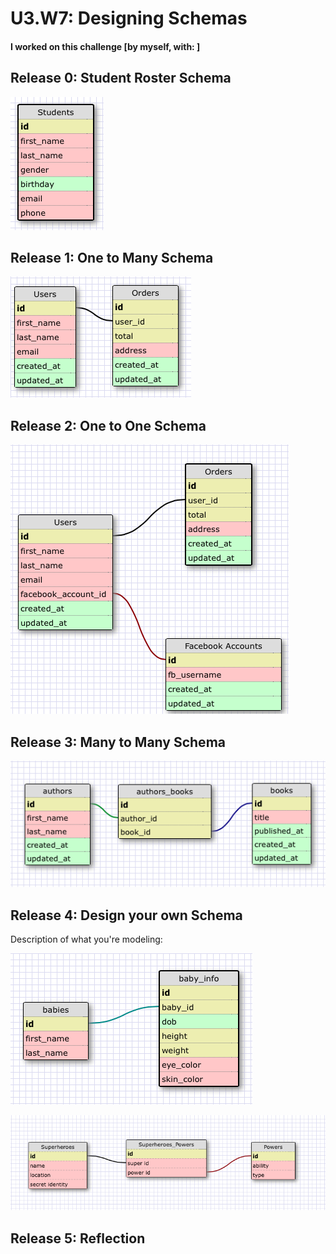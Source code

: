 # U3.W7: Designing Schemas


#### I worked on this challenge [by myself, with: ]


## Release 0: Student Roster Schema
<!-- display your image inline here -->
![imgs](../imgs/students.jpg)

## Release 1: One to Many Schema
<!-- display your image inline here -->
![imgs](../imgs/usersorders.jpg)

## Release 2: One to One Schema
<!-- display your image inline here -->
![imgs](../imgs/fbaccounts.jpg)


## Release 3: Many to Many Schema
<!-- display your image inline here -->
![imgs](../imgs/authors.jpg)

## Release 4: Design your own Schema
Description of what you're modeling: 

<!-- display your one-to-one image inline here -->
![imgs](../imgs/babies.jpg)
<!-- display your many-to-many image inline here -->
![imgs](../imgs/superheroes.jpg)

## Release 5: Reflection

